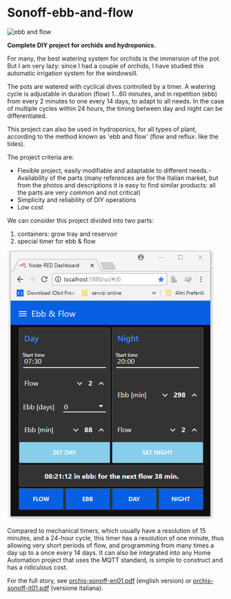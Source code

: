 # Sonoff-ebb-and-flow
![ebb and flow](/images/global.png)

**Complete DIY project for orchids and hydroponics.**

For many, the best watering system for orchids is the immersion of
the pot. But I am very lazy: since I had a couple of orchids, I have
studied this automatic irrigation system for the windowsill.

The pots are watered with cyclical dives controlled by a timer. A
watering cycle is adjustable in duration (flow) 1...60 minutes, and in
repetition (ebb) from every 2 minutes to one every 14 days, to
adapt to all needs. In the case of multiple cycles within 24 hours,
the timing between day and night can be differentiated.

This project can also be used in hydroponics, for all types of plant,
according to the method known as 'ebb and flow' (flow and reflux:
like the tides).


The project criteria are:
- Flexible project, easily modifiable and adaptable to different needs.- Availability of the parts (many references are for the Italian market, but from the photos and descriptions it is easy to find similar products: all the parts are very common and not critical)
- Simplicity and reliability of DIY operations
- Low cost

We can consider this project divided into two parts:
1. containers: grow tray and reservoir
2. special timer for ebb & flow

![timer](/images/2018-08-21.082142.shot.png)

Compared to mechanical timers, which usually have a resolution of 15 minutes, and a 24-hour cycle, this timer has a resolution of one minute, thus allowing very short periods of flow, and programming from many times a day up to a once every 14 days.
It can also be integrated into any Home Automation project that uses the MQTT standard, is simple to construct and has a ridiculous cost.

For the full story, see [orchis-sonoff-en01.pdf](orchis-sonoff-en01.pdf) (english version) or [orchis-sonoff-it01.pdf](orchis-sonoff-it01.pdf) (versione italiana).
